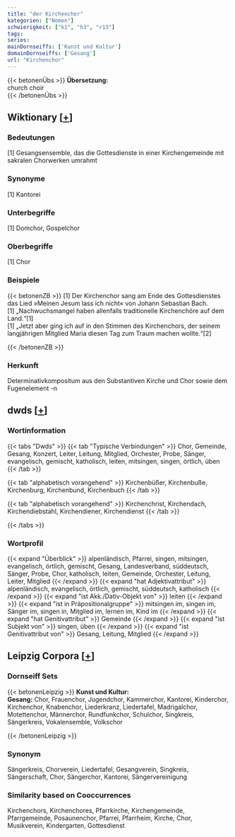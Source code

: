 ```yaml
---
title: "der Kirchenchor"
kategorien: ["Nomen"]
schwierigkeit: ["k1", "h3", "r13"]
tags:
series:
mainDornseiffs: ['Kunst und Kultur']
domainDornseiffs: ['Gesang']
url: "Kirchenchor"
---
```


{{< betonenÜbs >}}
**Übersetzung:**  
church choir  
{{< /betonenÜbs >}}

## Wiktionary [[+](https://de.wiktionary.org/wiki/Kirchenchor)]

### Bedeutungen
[1] Gesangsensemble, das die Gottesdienste in einer Kirchengemeinde mit sakralen Chorwerken umrahmt  

### Synonyme
[1] Kantorei  

### Unterbegriffe
[1] Domchor, Gospelchor  

### Oberbegriffe
[1] Chor  

### Beispiele
{{< betonenZB >}}
[1] Der Kirchenchor sang am Ende des Gottesdienstes das Lied »Meinen Jesum lass ich nicht« von Johann Sebastian Bach.  
[1] „Nachwuchsmangel haben allenfalls traditionelle Kirchenchöre auf dem Land.“[1]  
[1] „Jetzt aber ging ich auf in den Stimmen des Kirchenchors, der seinem langjährigen Mitglied Maria diesen Tag zum Traum machen wollte.“[2]  

{{< /betonenZB >}}
### Herkunft
Determinativkompositum aus den Substantiven Kirche und Chor sowie dem Fugenelement -n  



## dwds [[+](https://www.dwds.de/wb/Kirchenchor)]

### Wortinformation
{{< tabs "Dwds" >}}
{{< tab "Typische Verbindungen" >}}
Chor, Gemeinde, Gesang, Konzert, Leiter, Leitung, Mitglied, Orchester, Probe, Sänger, evangelisch, gemischt, katholisch, leiten, mitsingen, singen, örtlich, üben
{{< /tab >}}

{{< tab "alphabetisch vorangehend" >}}
Kirchenbüßer, Kirchenbuße, Kirchenburg, Kirchenbund, Kirchenbuch
{{< /tab >}}

{{< tab "alphabetisch vorangehend" >}}
Kirchenchrist, Kirchendach, Kirchendiebstahl, Kirchendiener, Kirchendienst
{{< /tab >}}

{{< /tabs >}}

### Wortprofil
{{< expand "Überblick" >}} alpenländisch, Pfarrei, singen, mitsingen, evangelisch, örtlich, gemischt, Gesang, Landesverband, süddeutsch, Sänger, Probe, Chor, katholisch, leiten, Gemeinde, Orchester, Leitung, Leiter, Mitglied {{< /expand >}}
{{< expand "hat Adjektivattribut" >}} alpenländisch, evangelisch, örtlich, gemischt, süddeutsch, katholisch {{< /expand >}}
{{< expand "ist Akk./Dativ-Objekt von" >}} leiten {{< /expand >}}
{{< expand "ist in Präpositionalgruppe" >}} mitsingen im, singen im, Sänger im, singen in, Mitglied im, lernen im, Kind im {{< /expand >}}
{{< expand "hat Genitivattribut" >}} Gemeinde {{< /expand >}}
{{< expand "ist Subjekt von" >}} singen, üben {{< /expand >}}
{{< expand "ist Genitivattribut von" >}} Gesang, Leitung, Mitglied {{< /expand >}}

## Leipzig Corpora [[+](https://corpora.uni-leipzig.de/en/res?word=Kirchenchor&corpusId=deu_newscrawl-public_2018)]

### Dornseiff Sets
{{< betonenLeipzig >}}
**Kunst und Kultur:**  
**Gesang:** Chor, Frauenchor, Jugendchor, Kammerchor, Kantorei, Kinderchor, Kirchenchor, Knabenchor, Liederkranz, Liedertafel, Madrigalchor, Motettenchor, Männerchor, Rundfunkchor, Schulchor, Singkreis, Sängerkreis, Vokalensemble, Volkschor  

{{< /betonenLeipzig >}}

### Synonym
Sängerkreis, Chorverein, Liedertafel, Gesangverein, Singkreis, Sängerschaft, Chor, Sängerchor, Kantorei, Sängervereinigung


### Similarity based on Cooccurrences
Kirchenchors, Kirchenchores, Pfarrkirche, Kirchengemeinde, Pfarrgemeinde, Posaunenchor, Pfarrei, Pfarrheim, Kirche, Chor, Musikverein, Kindergarten, Gottesdienst

